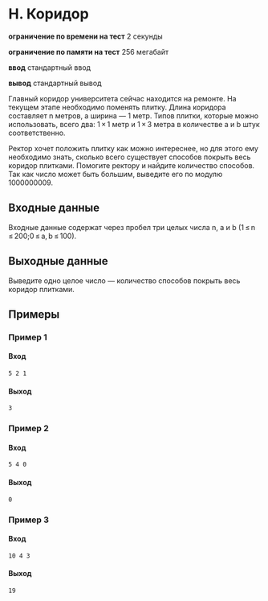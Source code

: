 # H. Коридор
**ограничение по времени на тест** 2 секунды

**ограничение по памяти на тест** 256 мегабайт

**ввод** стандартный ввод

**вывод** стандартный вывод

Главный коридор университета сейчас находится на ремонте. На текущем этапе необходимо поменять плитку. Длина коридора составляет n метров, а ширина — 1 метр. Типов плитки, которые можно использовать, всего два: 1 × 1 метр и 1 × 3 метра в количестве a и b штук соответственно.

Ректор хочет положить плитку как можно интереснее, но для этого ему необходимо знать, сколько всего существует способов покрыть весь коридор плитками. Помогите ректору и найдите количество способов. Так как число может быть большим, выведите его по модулю 1000000009.
## Входные данные
Входные данные содержат через пробел три целых числа n, a и b (1 ≤ n ≤ 200;0 ≤ a, b ≤ 100).
## Выходные данные
Выведите одно целое число — количество способов покрыть весь коридор плитками.
## Примеры
### Пример 1
#### Вход
```
5 2 1
```
#### Выход
```
3
```
### Пример 2
#### Вход
```
5 4 0
```
#### Выход
```
0
```
### Пример 3
#### Вход
```
10 4 3
```
#### Выход
```
19
```
